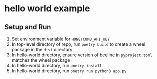 # hello world example

## Setup and Run

1. Set environment variable for `HONEYCOMB_API_KEY`
1. In top-level directory of repo, run `poetry build` to create a wheel package in the `dist` directory
1. In hello-world directory, ensure version of beeline in `pyproject.toml` matches the wheel package
1. In hello-world directory, run `poetry install`
1. In hello-world directory, run `poetry run python3 app.py`

